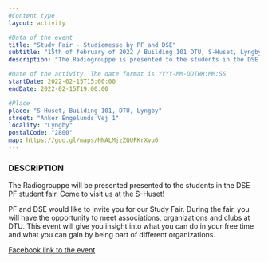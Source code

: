 ```yaml
---
#Content type
layout: activity

#Data of the event
title: "Study Fair - Studiemesse by PF and DSE"
subtitle: "15th of february of 2022 / Building 101 DTU, S-Huset, Lyngby"
description: "The Radiogrouppe is presented to the students in the DSE PF student fair"   #Description to send an email

#Date of the activity. The date format is YYYY-MM-DDTHH:MM:SS
startDate: 2022-02-15T15:00:00
endDate: 2022-02-15T19:00:00

#Place
place: "S-Huset, Building 101, DTU, Lyngby"
street: "Anker Engelunds Vej 1"
locality: "Lyngby"
postalCode: "2800"
map: https://goo.gl/maps/NNALMjzZQUFKrXvu6
---
```


### DESCRIPTION

The Radiogrouppe will be presented presented to the students in the DSE PF student fair. Come to visit us at the S-Huset!

PF and DSE would like to invite you for our Study Fair. During the fair, you will have the opportunity to meet associations, organizations and clubs at DTU. This event will give you insight into what you can do in your free time and what you can gain by being part of different organizations.

[Facebook link to the event](https://fb.me/e/1yqZUkhSE)
